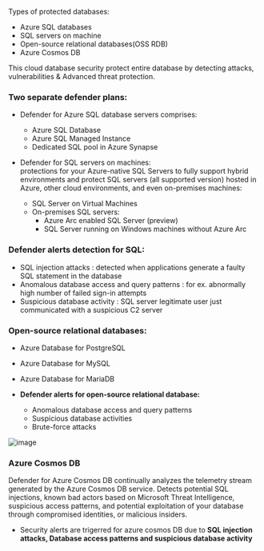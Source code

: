 Types of protected databases:
* Azure SQL databases
* SQL servers on machine
* Open-source relational databases(OSS RDB)
* Azure Cosmos DB

This cloud database security protect entire database by detecting attacks, vulnerabilities & Advanced threat protection.
### Two separate defender plans:
* Defender for Azure SQL database servers comprises:
  * Azure SQL Database
  * Azure SQL Managed Instance
  * Dedicated SQL pool in Azure Synapse

* Defender for SQL servers on machines:<br>
  protections for your Azure-native SQL Servers to fully support hybrid environments and protect SQL servers (all supported version) hosted in Azure, other cloud environments, and even on-premises machines:<br>
  * SQL Server on Virtual Machines
  * On-premises SQL servers:
    * Azure Arc enabled SQL Server (preview)
    * SQL Server running on Windows machines without Azure Arc


### Defender alerts detection for SQL:
* SQL injection attacks : detected when applications generate a faulty SQL statement in the database
* Anomalous database access and query patterns : for ex. abnormally high number of failed sign-in attempts
* Suspicious database activity : SQL server legitimate user just communicated with a suspicious C2 server

### Open-source relational databases:
* Azure Database for PostgreSQL
* Azure Database for MySQL
* Azure Database for MariaDB

* **Defender alerts for open-source relational database:**
  * Anomalous database access and query patterns
  * Suspicious database activities
  * Brute-force attacks

![image](https://github.com/AbhishekPratap9/SOC-Analysis/assets/156197198/ce312711-5978-4a92-bba8-362ebb1b6545)


### Azure Cosmos DB
Defender for Azure Cosmos DB continually analyzes the telemetry stream generated by the Azure Cosmos DB service. Detects potential SQL injections, known bad actors based on Microsoft Threat Intelligence, suspicious access patterns, and potential exploitation of your database through compromised identities, or malicious insiders.<br>
* Security alerts are trigerred for azure cosmos DB due to **SQL injection attacks, Database access patterns and suspicious database activity**




